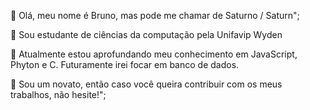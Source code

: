 👋 Olá, meu nome é Bruno, mas pode me chamar de Saturno / Saturn";

👀 Sou estudante de ciências da computação pela Unifavip Wyden

🌱 Atualmente estou aprofundando meu conhecimento em JavaScript, Phyton e C. Futuramente irei focar em banco de dados.

💞️ Sou um novato, então caso você queira contribuir com os meus trabalhos, não hesite!";

<!---
artti0/artti0 is a ✨ special ✨ repository because its `README.md` (this file) appears on your GitHub profile.
You can click the Preview link to take a look at your changes.
--->

